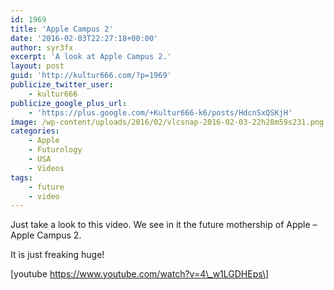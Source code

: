 ```yaml
---
id: 1969
title: 'Apple Campus 2'
date: '2016-02-03T22:27:18+00:00'
author: syr3fx
excerpt: 'A look at Apple Campus 2.'
layout: post
guid: 'http://kultur666.com/?p=1969'
publicize_twitter_user:
    - kultur666
publicize_google_plus_url:
    - 'https://plus.google.com/+Kultur666-k6/posts/HdcnSxQSKjH'
image: /wp-content/uploads/2016/02/vlcsnap-2016-02-03-22h28m59s231.png
categories:
    - Apple
    - Futurology
    - USA
    - Videos
tags:
    - future
    - video
---
```


Just take a look to this video. We see in it the future mothership of Apple – Apple Campus 2.

It is just freaking huge!

\[youtube https://www.youtube.com/watch?v=4\_w1LGDHEps\]